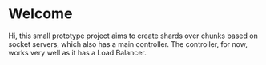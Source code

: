 # Welcome
Hi, this small prototype project aims to create shards over chunks based on socket servers, which also has a main controller. The controller, for now, works very well as it has a Load Balancer. 
